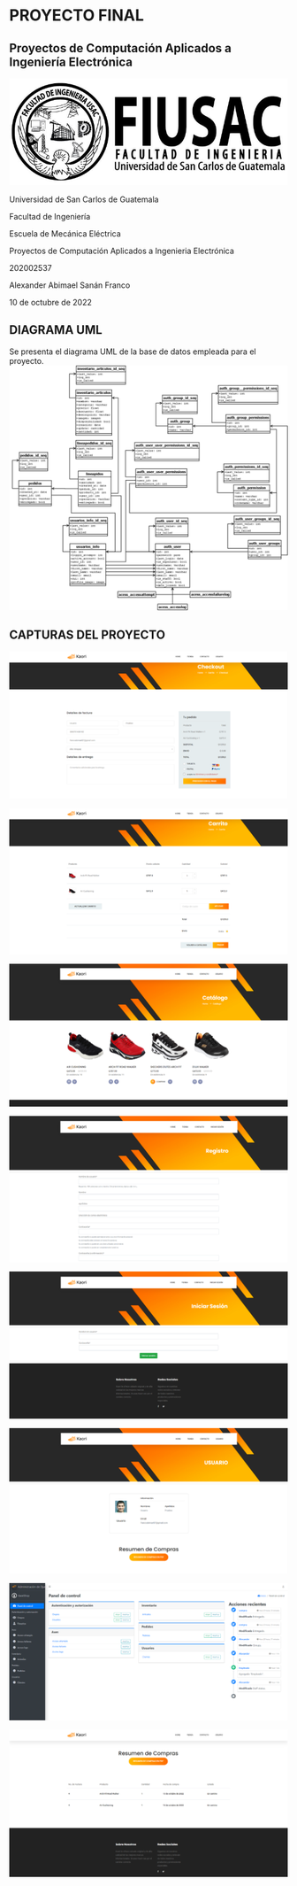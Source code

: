 # PROYECTO FINAL
## Proyectos de Computación Aplicados a Ingeniería Electrónica

![Image text](https://github.com/AbimaelFranco/Proyecto-django-docker-0980-Proyectos-computacion/blob/main/Readme-Pictures/ingenieria.JPG)

Universidad de San Carlos de Guatemala

Facultad de Ingeniería

Escuela de Mecánica Eléctrica

Proyectos de Computación Aplicados a Ingenieria Electrónica

202002537

Alexander Abimael Sanán Franco

10 de octubre de 2022

## DIAGRAMA UML

Se presenta el diagrama UML de la base de datos empleada para el proyecto.
![Image text](https://github.com/AbimaelFranco/Proyecto-django-docker-0980-Proyectos-computacion/blob/main/Readme-Pictures/DBProyecto.png)




## CAPTURAS DEL PROYECTO
![Image text](https://github.com/AbimaelFranco/Proyecto-django-docker-0980-Proyectos-computacion/blob/main/Readme-Pictures/Imagen1.png)

![Image text](https://github.com/AbimaelFranco/Proyecto-django-docker-0980-Proyectos-computacion/blob/main/Readme-Pictures/Imagen2.png)

![Image text](https://github.com/AbimaelFranco/Proyecto-django-docker-0980-Proyectos-computacion/blob/main/Readme-Pictures/Imagen3.png)

![Image text](https://github.com/AbimaelFranco/Proyecto-django-docker-0980-Proyectos-computacion/blob/main/Readme-Pictures/Imagen4.png)

![Image text](https://github.com/AbimaelFranco/Proyecto-django-docker-0980-Proyectos-computacion/blob/main/Readme-Pictures/Imagen5.png)

![Image text](https://github.com/AbimaelFranco/Proyecto-django-docker-0980-Proyectos-computacion/blob/main/Readme-Pictures/Imagen6.png)

![Image text](https://github.com/AbimaelFranco/Proyecto-django-docker-0980-Proyectos-computacion/blob/main/Readme-Pictures/Imagen7.png)

![Image text](https://github.com/AbimaelFranco/Proyecto-django-docker-0980-Proyectos-computacion/blob/main/Readme-Pictures/Imagen8.png)
